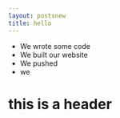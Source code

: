 ```yaml
---
layout: postsnew
title: hello 
---
```


- We wrote some code
- We built our website
- We pushed
- we 
# this is a header
